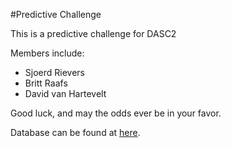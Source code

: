 #Predictive Challenge

This is a predictive challenge for DASC2

Members include:
 - Sjoerd Rievers
 - Britt Raafs
 - David van Hartevelt
 
Good luck, and may the odds ever be in your favor.

Database can be found at [here](https://test.worldwideweb.org).